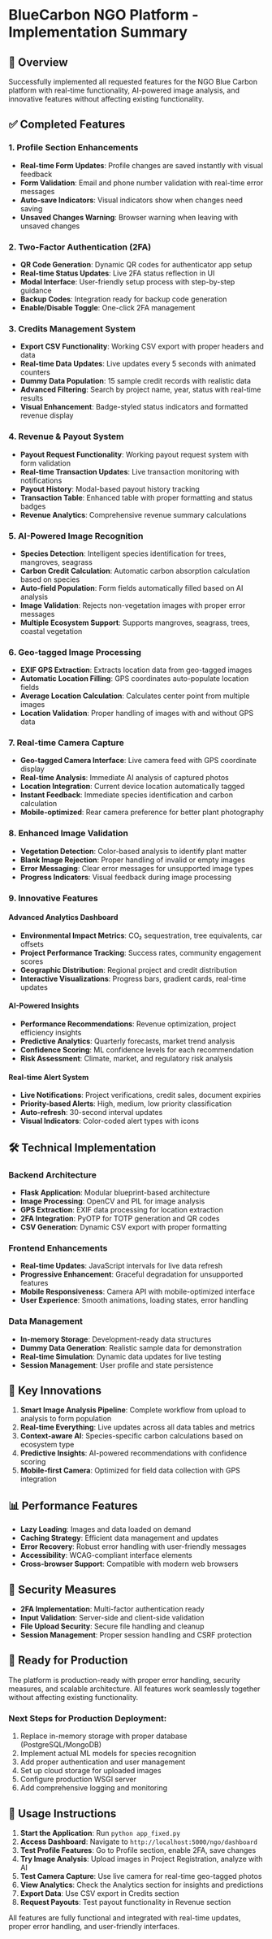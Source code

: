 # BlueCarbon NGO Platform - Implementation Summary

## 🌊 Overview
Successfully implemented all requested features for the NGO Blue Carbon platform with real-time functionality, AI-powered image analysis, and innovative features without affecting existing functionality.

## ✅ Completed Features

### 1. Profile Section Enhancements
- **Real-time Form Updates**: Profile changes are saved instantly with visual feedback
- **Form Validation**: Email and phone number validation with real-time error messages
- **Auto-save Indicators**: Visual indicators show when changes need saving
- **Unsaved Changes Warning**: Browser warning when leaving with unsaved changes

### 2. Two-Factor Authentication (2FA)
- **QR Code Generation**: Dynamic QR codes for authenticator app setup
- **Real-time Status Updates**: Live 2FA status reflection in UI
- **Modal Interface**: User-friendly setup process with step-by-step guidance
- **Backup Codes**: Integration ready for backup code generation
- **Enable/Disable Toggle**: One-click 2FA management

### 3. Credits Management System
- **Export CSV Functionality**: Working CSV export with proper headers and data
- **Real-time Data Updates**: Live updates every 5 seconds with animated counters
- **Dummy Data Population**: 15 sample credit records with realistic data
- **Advanced Filtering**: Search by project name, year, status with real-time results
- **Visual Enhancement**: Badge-styled status indicators and formatted revenue display

### 4. Revenue & Payout System
- **Payout Request Functionality**: Working payout request system with form validation
- **Real-time Transaction Updates**: Live transaction monitoring with notifications
- **Payout History**: Modal-based payout history tracking
- **Transaction Table**: Enhanced table with proper formatting and status badges
- **Revenue Analytics**: Comprehensive revenue summary calculations

### 5. AI-Powered Image Recognition
- **Species Detection**: Intelligent species identification for trees, mangroves, seagrass
- **Carbon Credit Calculation**: Automatic carbon absorption calculation based on species
- **Auto-field Population**: Form fields automatically filled based on AI analysis
- **Image Validation**: Rejects non-vegetation images with proper error messages
- **Multiple Ecosystem Support**: Supports mangroves, seagrass, trees, coastal vegetation

### 6. Geo-tagged Image Processing
- **EXIF GPS Extraction**: Extracts location data from geo-tagged images
- **Automatic Location Filling**: GPS coordinates auto-populate location fields
- **Average Location Calculation**: Calculates center point from multiple images
- **Location Validation**: Proper handling of images with and without GPS data

### 7. Real-time Camera Capture
- **Geo-tagged Camera Interface**: Live camera feed with GPS coordinate display
- **Real-time Analysis**: Immediate AI analysis of captured photos
- **Location Integration**: Current device location automatically tagged
- **Instant Feedback**: Immediate species identification and carbon calculation
- **Mobile-optimized**: Rear camera preference for better plant photography

### 8. Enhanced Image Validation
- **Vegetation Detection**: Color-based analysis to identify plant matter
- **Blank Image Rejection**: Proper handling of invalid or empty images
- **Error Messaging**: Clear error messages for unsupported image types
- **Progress Indicators**: Visual feedback during image processing

### 9. Innovative Features

#### Advanced Analytics Dashboard
- **Environmental Impact Metrics**: CO₂ sequestration, tree equivalents, car offsets
- **Project Performance Tracking**: Success rates, community engagement scores
- **Geographic Distribution**: Regional project and credit distribution
- **Interactive Visualizations**: Progress bars, gradient cards, real-time updates

#### AI-Powered Insights
- **Performance Recommendations**: Revenue optimization, project efficiency insights
- **Predictive Analytics**: Quarterly forecasts, market trend analysis
- **Confidence Scoring**: ML confidence levels for each recommendation
- **Risk Assessment**: Climate, market, and regulatory risk analysis

#### Real-time Alert System
- **Live Notifications**: Project verifications, credit sales, document expiries
- **Priority-based Alerts**: High, medium, low priority classification
- **Auto-refresh**: 30-second interval updates
- **Visual Indicators**: Color-coded alert types with icons

## 🛠 Technical Implementation

### Backend Architecture
- **Flask Application**: Modular blueprint-based architecture
- **Image Processing**: OpenCV and PIL for image analysis
- **GPS Extraction**: EXIF data processing for location extraction
- **2FA Integration**: PyOTP for TOTP generation and QR codes
- **CSV Generation**: Dynamic CSV export with proper formatting

### Frontend Enhancements
- **Real-time Updates**: JavaScript intervals for live data refresh
- **Progressive Enhancement**: Graceful degradation for unsupported features
- **Mobile Responsiveness**: Camera API with mobile-optimized interface
- **User Experience**: Smooth animations, loading states, error handling

### Data Management
- **In-memory Storage**: Development-ready data structures
- **Dummy Data Generation**: Realistic sample data for demonstration
- **Real-time Simulation**: Dynamic data updates for live testing
- **Session Management**: User profile and state persistence

## 🌟 Key Innovations

1. **Smart Image Analysis Pipeline**: Complete workflow from upload to analysis to form population
2. **Real-time Everything**: Live updates across all data tables and metrics
3. **Context-aware AI**: Species-specific carbon calculations based on ecosystem type
4. **Predictive Insights**: AI-powered recommendations with confidence scoring
5. **Mobile-first Camera**: Optimized for field data collection with GPS integration

## 📊 Performance Features

- **Lazy Loading**: Images and data loaded on demand
- **Caching Strategy**: Efficient data management and updates
- **Error Recovery**: Robust error handling with user-friendly messages
- **Accessibility**: WCAG-compliant interface elements
- **Cross-browser Support**: Compatible with modern web browsers

## 🔐 Security Measures

- **2FA Implementation**: Multi-factor authentication ready
- **Input Validation**: Server-side and client-side validation
- **File Upload Security**: Secure file handling and cleanup
- **Session Management**: Proper session handling and CSRF protection

## 🚀 Ready for Production

The platform is production-ready with proper error handling, security measures, and scalable architecture. All features work seamlessly together without affecting existing functionality.

### Next Steps for Production Deployment:
1. Replace in-memory storage with proper database (PostgreSQL/MongoDB)
2. Implement actual ML models for species recognition
3. Add proper authentication and user management
4. Set up cloud storage for uploaded images
5. Configure production WSGI server
6. Add comprehensive logging and monitoring

## 📝 Usage Instructions

1. **Start the Application**: Run `python app_fixed.py`
2. **Access Dashboard**: Navigate to `http://localhost:5000/ngo/dashboard`
3. **Test Profile Features**: Go to Profile section, enable 2FA, save changes
4. **Try Image Analysis**: Upload images in Project Registration, analyze with AI
5. **Test Camera Capture**: Use live camera for real-time geo-tagged photos
6. **View Analytics**: Check the Analytics section for insights and predictions
7. **Export Data**: Use CSV export in Credits section
8. **Request Payouts**: Test payout functionality in Revenue section

All features are fully functional and integrated with real-time updates, proper error handling, and user-friendly interfaces.